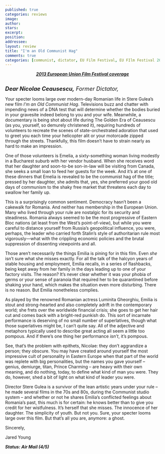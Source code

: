 ```yaml
---
published: true
categories: reviews
image:
author: 
stars: 
excerpt: 
position: 
addressee: 
layout: review
title: "I'm an Old Communist Hag"
comments: true
categories: [communist, dictator, EU Film Festival, EU FIlm Festival 2013, EUFF, Festivals, Letters, Romania, Romanian]
---
```

<div><p style="text-align:center;"><em><a href="/letters/tag/eu-film-festival-2013"><span style="text-decoration:underline;"><strong>2013 European Union Film Festival coverage</strong></span></a></em></p>
<p><span class="full-image-block ssNonEditable"><span><a href="/letters/2013/11/25/im-an-old-communist-hag.html"><img src="http://static.squarespace.com/static/5005f6bcc4aa41161b33e89e/5329cf1fe4b07c068ebf74de/5329cf1fe4b07c068ebf790f/1385391470163/I'm%20an%20Old%20Communist%20Hag.jpg" alt="" /></a></span></span></p>
<p><em style="font-size:130%;"><strong>Dear Nicolae Ceausescu,</strong> Former Dictator,</em></p>
<p>Your specter looms large over modern-day Romanian life in Stere Gulea&rsquo;s new film <em>I&rsquo;m an Old Communist Hag</em>. Televisions buzz and chatter with impending news of a DNA test that will determine whether the bodies buried in your gravesite indeed belong to you and your wife. Meanwhile, a documentary is being shot about life during The Golden Era of Ceausescu (as you, yourself, so demurely christened it), requiring hundreds of volunteers to recreate the scenes of state-orchestrated adoration that used to greet you each time your helicopter alit or your motorcade zipped through the streets. Thankfully, this film doesn&rsquo;t have to strain nearly as hard to make an impression.</p>
<p>One of those volunteers is Emelia, a sixty-something woman living modestly in a Bucharest suburb with her vendor husband. When she receives word that her daughter and soon-to-be son-in-law will be visiting from Canada, she seeks a small loan to feed her guests for the week. And it&rsquo;s at one of these dinners that Emelia is revealed to be the communist hag of the title; pressed by her daughter, she admits that, yes, she preferred your good old days of communism to the shaky free market that threatens each day to swallow her family up.</p>
<p>This is a surprisingly common sentiment. Democracy hasn&rsquo;t been a cakewalk for Romania. And neither has membership in the European Union. Many who lived through your rule are nostalgic for its security and steadiness. Romania always seemed to be the most progressive of Eastern Bloc nations (at least from the West&rsquo;s point-of-view), but while you were careful to distance yourself from Russia&rsquo;s geopolitical influence, you were, perhaps, the leader who carried forth Stalin&rsquo;s style of authoritarian rule most vigorously&mdash;what with the crippling economic policies and the brutal suppression of dissenting viewpoints and all.</p>
<p>Those aren&rsquo;t necessarily the things Emilia is pining for in this film. Even <em>she</em> isn&rsquo;t sure what she misses exactly. For all the talk of the halcyon years of stable housing and employment, Emilia recalls, in a series of flashbacks, being kept away from her family in the days leading up to one of your factory visits. The reason? It&rsquo;s never clear whether it was your phobia of germs or your sense of paranoia that required her to be quarantined before shaking your hand, which makes the situation even more disturbing. There is no reason. But Emilia nonetheless complies.</p>
<p>As played by the renowned Romanian actress Luminita Gheorghiu, Emilia is stout and strong-hearted and also completely adrift in the contemporary world; she frets over the worldwide financial crisis; she goes to get her hair cut and comes back with a bright-red punkish do. This sort of incarnate performance is deserving of no small number of superlatives, though what those superlatives might be, I can&rsquo;t quite say. All of the adjective and metaphors typically used to describe great acting all seem a little too pompous. And if there&rsquo;s one thing her performance <em>isn&rsquo;t</em>, it&rsquo;s pompous.</p>
<p>See, that&rsquo;s the problem with epithets, Nicolae: they don&rsquo;t aggrandize a person; they obscure. You may have created around yourself the most impressive cult of personality in Eastern Europe when that part of the world was replete with big personalities, but the names you gave yourself &ndash; genius, demiurge, titan, Prince Charming &ndash; are heavy with their own meaning, and do nothing, today, to define what kind of man you were. They do, however, shed a bit of light on what kind of leader you were.</p>
<p>Director Stere Gulea is a survivor of the lean artistic years under your rule &ndash; he made several films in the 70s and 80s, during the Communist studio system &ndash; and whether or not he shares Emilia&rsquo;s conflicted feelings about Romania&rsquo;s past, this much is for certain: he knows better than to give you credit for her wistfulness. It&rsquo;s herself that she misses. The innocence of her daughter. The simplicity of youth. But not you. Sure, your specter looms large over this film. But that&rsquo;s all you are, anymore: a ghost.</p>
<p>Sincerely,</p>
<p>Jared Young</p>
<p><strong><em>Status: Air Mail (4/5)</em></strong></p></div>
